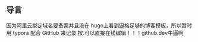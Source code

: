 导言
-------------------------------------------
因为阿里云绑定域名要备案并且没在 hugo上看到逼格足够的博客模板，所以暂时用 typora 配合 GitHub 来记录
按.可以直接在线编辑！！！github.dev牛逼啊

